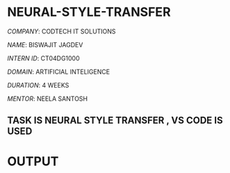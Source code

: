 # NEURAL-STYLE-TRANSFER

*COMPANY*: CODTECH IT SOLUTIONS

*NAME*: BISWAJIT JAGDEV

*INTERN ID*: CT04DG1000

*DOMAIN*: ARTIFICIAL INTELIGENCE

*DURATION*: 4 WEEKS

*MENTOR*: NEELA SANTOSH

## TASK IS NEURAL STYLE TRANSFER , VS CODE IS USED

# OUTPUT

